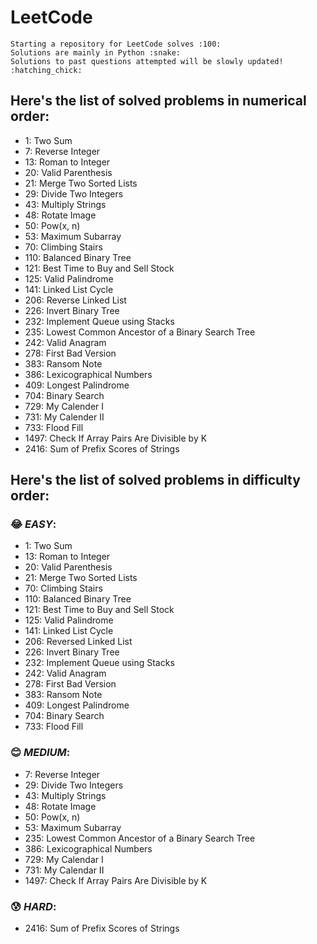 # LeetCode
    
```
Starting a repository for LeetCode solves :100:
Solutions are mainly in Python :snake:
Solutions to past questions attempted will be slowly updated! :hatching_chick:
```


## Here's the list of solved problems in numerical order:
- 1: Two Sum
- 7: Reverse Integer
- 13: Roman to Integer
- 20: Valid Parenthesis
- 21: Merge Two Sorted Lists
- 29: Divide Two Integers
- 43: Multiply Strings
- 48: Rotate Image
- 50: Pow(x, n)
- 53: Maximum Subarray
- 70: Climbing Stairs
- 110: Balanced Binary Tree
- 121: Best Time to Buy and Sell Stock
- 125: Valid Palindrome
- 141: Linked List Cycle
- 206: Reverse Linked List
- 226: Invert Binary Tree
- 232: Implement Queue using Stacks
- 235: Lowest Common Ancestor of a Binary Search Tree
- 242: Valid Anagram
- 278: First Bad Version
- 383: Ransom Note
- 386: Lexicographical Numbers
- 409: Longest Palindrome
- 704: Binary Search
- 729: My Calender I
- 731: My Calender II
- 733: Flood Fill
- 1497: Check If Array Pairs Are Divisible by K
- 2416: Sum of Prefix Scores of Strings


## Here's the list of solved problems in difficulty order:

### :joy: ***EASY***:
- 1: Two Sum
- 13: Roman to Integer
- 20: Valid Parenthesis
- 21: Merge Two Sorted Lists
- 70: Climbing Stairs
- 110: Balanced Binary Tree
- 121: Best Time to Buy and Sell Stock
- 125: Valid Palindrome
- 141: Linked List Cycle
- 206: Reversed Linked List
- 226: Invert Binary Tree
- 232: Implement Queue using Stacks
- 242: Valid Anagram
- 278: First Bad Version
- 383: Ransom Note
- 409: Longest Palindrome
- 704: Binary Search
- 733: Flood Fill

### :blush: ***MEDIUM***:
- 7: Reverse Integer
- 29: Divide Two Integers
- 43: Multiply Strings
- 48: Rotate Image
- 50: Pow(x, n)
- 53: Maximum Subarray
- 235: Lowest Common Ancestor of a Binary Search Tree
- 386: Lexicographical Numbers
- 729: My Calendar I
- 731: My Calendar II
- 1497: Check If Array Pairs Are Divisible by K

### :cold_sweat: ***HARD***:
- 2416: Sum of Prefix Scores of Strings


